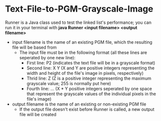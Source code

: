# Text-File-to-PGM-Grayscale-Image

Runner is a Java class used to test the linked list's performance; you can run it in your terminal with <strong>java Runner \<input filename\> \<output filename\></strong>
* input filename is the name of an existing PGM file, which the resulting file will be based from
  * The input file must be in the following format (all these lines are seperated by one new line):
    * First line: P2 (indicates the text file will be in a grayscale format)
    * Second line: X Y (X and Y are positive integers representing the width and height of the file's image in pixels, respectively)
    * Thrid line: Z (Z is a positive integer representing the maximum grayscale value; 255 is normally put here)
    * Fourth line: ... (X * Y positive integers seperated by one space that represent the grayscale values of the individual pixels in the file's image)
* output filename is the name of an existing or non-existing PGM file
  * If the output file doesn't exist before Runner is called, a new output file will be created
